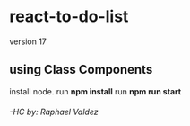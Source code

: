 # react-to-do-list
version 17

## using Class Components

install node.
run **npm install**
run **npm run start**

###### -HC by: Raphael Valdez
